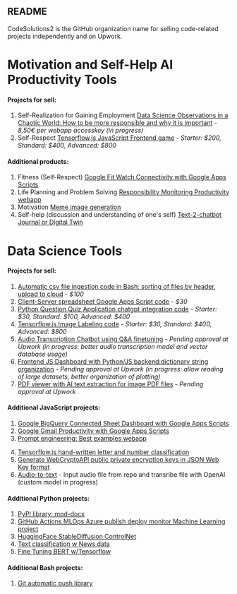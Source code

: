 ## README

CodeSolutions2 is the GitHub organization name for selling code-related projects independently and on Upwork.

# Motivation and Self-Help AI Productivity Tools

#### Projects for sell:
1. Self-Realization for Gaining Employment [Data Science Observations in a Chaotic World: How to be more responsible and why it is important](https://j622amilah.github.io/userservicesite/Observations_of_a_Data_Scientist.html) - *8,50€ per webapp accesskey (in progress)*
2. Self-Respect [Tensorflow.js JavaScript Frontend game](https://github.com/CodeSolutions2/on_the_way_to_selfrespect) - *Starter: $200, Standard: $400, Advanced: $800*
   
#### Additional products:
1. Fitness (Self-Respect) [Google Fit Watch Connectivity with Google Apps Scripts](https://medium.com/@j622amilah/google-apps-scripts-and-rest-api-from-a-data-scientist-programmer-perspective-d020d6ba1ff6)
2. Life Planning and Problem Solving [Responsibility Monitoring Productivity webapp](https://github.com/CodeSolutions2/responsibility_monitoring)
3. Motivation [Meme image generation](https://github.com/CodeSolutions2/meme_motivation_image)
4. Self-help (discussion and understanding of one's self) [Text-2-chatbot Journal or Digital Twin](https://github.com/CodeSolutions2/text_2_chatbot_journal)



# Data Science Tools

#### Projects for sell:
1. [Automatic csv file ingestion code in Bash: sorting of files by header, upload to cloud](https://github.com/CodeSolutions2/automatic_csv_file_ingestion) - *$100*
2. [Client-Server spreadsheet Google Apps Script code](https://github.com/CodeSolutions2/client_server_spreadsheet_webapp) - *$30*
3. [Python Question Quiz Application chatgpt integration code](https://github.com/CodeSolutions2/question_quiz_app) - *Starter: $30, Standard: $100, Advanced: $400*
4. [Tensorflow.js Image Labeling code](https://github.com/CodeSolutions2/test_4_webapps) - *Starter: $30, Standard: $400, Advanced: $800*
5. [Audio Transcription Chatbot using Q&A finetuning](https://github.com/CodeSolutions2/audio_2_chatbot_webapp) - *Pending approval at Upwork (in progress: better audio transcription model and vector database usage)*
6. [Frontend JS Dashboard with Python/JS backend:dictionary string organization](https://github.com/CodeSolutions2/plotly_pyodide_dashboard) - *Pending approval at Upwork (in progress: allow reading of large datasets, better organization of plotting)*
7. [PDF viewer with AI text extraction for image PDF files](https://github.com/CodeSolutions2/pdf_to_text_webapp) - *Pending approval at Upwork*


#### Additional JavaScript projects:
1. [Google BigQuery Connected Sheet Dashboard with Google Apps Scripts](https://github.com/j622amilah/Case_Studies/tree/main/3_case_study_Google_fiber)
2. [Google Gmail Productivity with Google Apps Scripts](https://medium.com/@j622amilah/write-automated-functions-to-perform-gmail-tasks-7f31ef7c9bc2)
3. [Prompt engineering: Best examples webapp](https://CodeSolutions2.github.io/prompt_engineering/index.html)
<!-- 4. [Google Programmable Search Engine and webscraping](https://script.google.com/macros/s/AKfycbwNxwGv4EjVxveO0KhYwjZpllZDN0zIAETXuOgvWpjF/dev) -->
4. [Tensorflow.js hand-written letter and number classification](https://github.com/CodeSolutions2/letter_number_writing)
5. [Generate WebCryptoAPI public private encryption keys in JSON Web Key format](https://github.com/CodeSolutions2/secure_encryption_of_data)
6. [Audio-to-text](https://github.com/CodeSolutions2/audio_2_text_webapp) - Input audio file from repo and transribe file with OpenAI (custom model in progress)


#### Additional Python projects:
1. [PyPI library: mod-docx](https://github.com/CodeSolutions2/mod_docx)
2. [GitHub Actions MLOps Azure publish deploy monitor Machine Learning project](https://github.com/CodeSolutions2/github_actions)
3. [HuggingFace StableDiffusion ControlNet](https://www.kaggle.com/code/jamilahfoucher/huggingface-stablediffusion-contronet)
4. [Text classification w News data](https://www.kaggle.com/code/jamilahfoucher/text-classification-w-news-data)
5. [Fine Tuning BERT w/Tensorflow](https://www.kaggle.com/code/jamilahfoucher/fine-tuning-bert-w-tensorflow)
   

#### Additional Bash projects:
1. [Git automatic push library](https://github.com/CodeSolutions2/git_scripts)

